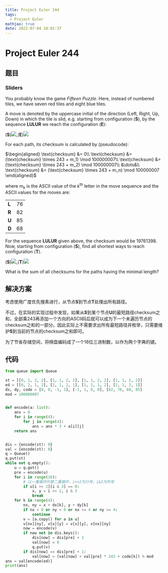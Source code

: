 ```yaml
---
title: Project Euler 244
tags:
  - Project Euler
mathjax: true
date: 2022-07-04 18:02:37
---
```


<escape><!-- more --></escape>

# Project Euler 244

## 题目

### Sliders

You probably know the game *Fifteen Puzzle*. Here, instead of numbered tiles, we have seven red tiles and eight blue tiles.

A move is denoted by the uppercase initial of the direction (Left, Right, Up, Down) in which the tile is slid, e.g. starting from configuration (**S**), by the sequence **LULUR** we reach the configuration (**E**):

(**S**)![](../images/p244_start.gif),(**E**)![](../images/p244_example.gif)

For each path, its checksum is calculated by (pseudocode):

$\begin{aligned}
\text{checksum} &= 0\\
\text{checksum} &= (\text{checksum} \times 243 + m_1) \mod 100000007\\
\text{checksum} &= (\text{checksum} \times 243 + m_2) \mod 100000007\\
&\dots&\\
\text{checksum} &= (\text{checksum} \times 243 + m_n) \mod 100000007
\end{aligned}$

where $m_k$ is the ASCII value of the $k^{\text{th}}$ letter in the move sequence and the ASCII values for the moves are:

|||
|-|-|
|**L**|$76$|
|**R**|$82$|
|**U**|$85$|
|**D**|$68$|

For the sequence **LULUR** given above, the checksum would be $19761398$.
Now, starting from configuration (**S**), find all shortest ways to reach configuration (**T**).

(**S**)![](../images/p244_start.gif),(**T**)![](../images/p244_target.gif)

What is the sum of all checksums for the paths having the minimal length?

## 解决方案

考虑使用广度优先搜素进行，从节点**S**到节点**T**处理出所有路径。

不过，在实际的实现过程中发现，如果从**S**到某个节点**U**的最短路径$\text{checksum}$之和，全部乘$243$再添加一个方向的ASCII码后就可以成为下一个未遍历节点的$\text{checksum}$之和的一部分。因此实际上不需要求出所有最短路径并枚举，只需要维护**S**到当前的节点的$\text{checksum}$之和即可。

为了节省存储空间，将棋盘编码成了一个$16$位三进制数，以作为两个字典的键。

## 代码

```py
from queue import Queue

st = [[0, 1, 2, 2], [1, 1, 2, 2], [1, 1, 2, 2], [1, 1, 2, 2]]
ed = [[0, 2, 1, 2], [2, 1, 2, 1], [1, 2, 1, 2], [2, 1, 2, 1]]
dx, dy, code = [0, 0, -1, 1], [-1, 1, 0, 0], [82, 76, 68, 85]
mod = 100000007


def encode(a: list):
    ans = 0
    for i in range(4):
        for j in range(4):
            ans = ans * 3 + a[i][j]
    return ans


dis = {encode(st): 0}
val = {encode(st): 0}
q = Queue()
q.put(st)
while not q.empty():
    u = q.get()
    pre = encode(u)
    for i in range(16):
        # 以一重循环代替二重循环，i>>2为行号，i&3为列号
        if u[i >> 2][i & 3] == 0:
            x, y = i >> 2, i & 3
            break
    for k in range(4):
        nx, ny = x + dx[k], y + dy[k]
        if nx < 0 or ny < 0 or nx >= 4 or ny >= 4:
            continue
        v = [a.copy() for a in u]
        v[nx][ny], v[x][y] = v[x][y], v[nx][ny]
        now = encode(v)
        if now not in dis.keys():
            dis[now] = dis[pre] + 1
            val[now] = 0
            q.put(v)
        if dis[now] == dis[pre] + 1:
            val[now] = (val[now] + val[pre] * 243 + code[k]) % mod
ans = val[encode(ed)]
print(ans)

```
